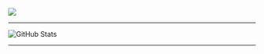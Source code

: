 ![](https://komarev.com/ghpvc/?username=NeonOceAu&style=flat-square)

__________________________________________________________________

![GitHub Stats](https://github-readme-stats.vercel.app/api?username=NeonOceAu&theme=prussian)

__________________________________________________________________
